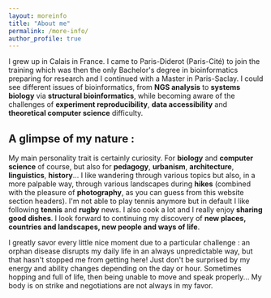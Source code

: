 ```yaml
---
layout: moreinfo
title: "About me"
permalink: /more-info/
author_profile: true
---
```


I grew up in Calais in France. I came to Paris-Diderot (Paris-Cité) to join the training which was then the only Bachelor's degree in bioinformatics preparing for research and I continued with a Master in Paris-Saclay. I could see different issues of bioinformatics, from **NGS analysis** to **systems biology** via **structural bioinformatics**, while becoming aware of the challenges of **experiment reproducibility**, **data accessibility** and **theoretical computer science** difficulty.

## A glimpse of my nature :

My main personality trait is certainly <important>curiosity</important>. For **biology** and **computer science** of course, but also for **pedagogy**, **urbanism**, **architecture**, **linguistics**, **history**... I like wandering through various topics but also, in a more palpable way, through various landscapes during **hikes** (combined with the pleasure of **photography**, as you can guess from this website section headers). I'm not able to play tennis anymore but in default I like following **tennis** and **rugby** news. I also cook a lot and I really enjoy **sharing good dishes**. I look forward to continuing my discovery of **new places, countries and landscapes, new people and ways of life**.

I greatly savor every little nice moment due to a particular challenge : an orphan disease disrupts my daily life in an always unpredictable way, but that hasn't stopped me from getting here! Just don't be surprised by my energy and ability changes depending on the day or hour. Sometimes hopping and full of life, then being unable to move and speak properly... My body is on strike and negotiations are not always in my favor.

